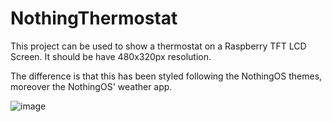 # NothingThermostat

This project can be used to show a thermostat on a Raspberry TFT LCD Screen. It should be have 480x320px resolution.

The difference is that this has been styled following the NothingOS themes, moreover the NothingOS' weather app.

![image](https://github.com/avicarpio/NothingThermostat/assets/37362770/a08aeded-3007-4ada-859b-85b60488bcc9)
